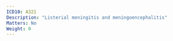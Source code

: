 ```yaml
---
ICD10: A321
Description: "Listerial meningitis and meningoencephalitis"
Matters: No
Weight: 0
---
```

